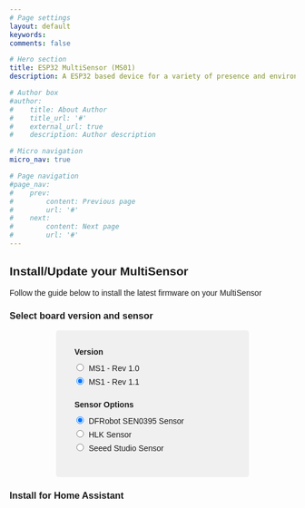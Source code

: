 ```yaml
---
# Page settings
layout: default
keywords:
comments: false

# Hero section
title: ESP32 MultiSensor (MS01)
description: A ESP32 based device for a variety of presence and environmental sensors. 

# Author box
#author:
#    title: About Author
#    title_url: '#'
#    external_url: true
#    description: Author description

# Micro navigation
micro_nav: true

# Page navigation
#page_nav:
#    prev:
#        content: Previous page
#        url: '#'
#    next:
#        content: Next page
#        url: '#'
---
```


<style>
  body {
    font-family: Arial, sans-serif;
  }

  #software-form {
    width: 300px;
    margin: 0 auto;
    padding: 20px;
    background-color: #f0f0f0;
    border-radius: 5px;
  }

  h1 {
    text-align: center;
  }

  fieldset {
    border: none;
    margin: 10px 0;
  }

  legend {
    font-weight: bold;
    margin-bottom: 5px;
  }

  label {
    display: block;
    margin-bottom: 5px;
  }

  input[type="radio"] {
    margin-right: 5px;
  }
</style>

<h2>Install/Update your MultiSensor</h2>
<p>Follow the guide below to install the latest firmware on your MultiSensor</p>

<h3>Select board version and sensor</h3>
<form id="software-form">
  <fieldset>
    <legend>Version</legend>
    <label><input type="radio" name="version" value="ms1_rev_1.0"> MS1 - Rev 1.0</label>
    <label><input type="radio" name="version" value="ms1_rev_1.1" checked> MS1 - Rev 1.1</label>
  </fieldset>

  <fieldset>
    <legend>Sensor Options</legend>
    <label><input type="radio" name="sensor" value="dfrobot_sen0395" checked> DFRobot SEN0395 Sensor</label>
    <label><input type="radio" name="sensor" value="hlk_sensor"> HLK Sensor</label>
    <label><input type="radio" name="sensor" value="seeed_studio_sensor"> Seeed Studio Sensor</label>
  </fieldset>
</form>


<h3>Install for Home Assistant</h3>
<p class="button-row" align="left">
  <esp-web-install-button></esp-web-install-button>
</p>


<script
  type="module"
  src="https://unpkg.com/esp-web-tools@9/dist/web/install-button.js?module"
></script>


<script>
  const softwareForm = document.getElementById("software-form");
  const button = document.querySelector("esp-web-install-button");
  const sensorOptions = document.getElementById("sensor-options");

  softwareForm.addEventListener("submit", function(event) {
    event.preventDefault(); // Prevent form submission

    const versionRadios = document.getElementsByName("version");
    const sensorRadios = document.getElementsByName("sensor");
    let selectedVersion, selectedSensor;

    // Find the selected version
    for (let i = 0; i < versionRadios.length; i++) {
      if (versionRadios[i].checked) {
        selectedVersion = versionRadios[i].value;
        break;
      }
    }

    // Find the selected sensor
    for (let i = 0; i < sensorRadios.length; i++) {
      if (sensorRadios[i].checked) {
        selectedSensor = sensorRadios[i].value;
        break;
      }
    }

    // Generate the software file name based on selected options
    let fileName;
    if (selectedVersion === "ms1_rev_1.0") {
      if (selectedSensor === "dfrobot_sen0395") {
        fileName = "MS1-Rev1.0-SEN0395-manifest.json";
      } else if (selectedSensor === "hlk_sensor") {
        fileName = "MS1-Rev1.0-HLK-manifest.json";
      }
    } else if (selectedVersion === "ms1_rev_1.1") {
      if (selectedSensor === "dfrobot_sen0395") {
        fileName = "MS1-Rev1.1-SEN0395-manifest.json";
      } else if (selectedSensor === "seeed_studio_sensor") {
        fileName = "MS1-Rev1.1-Seeed-manifest.json";
      } else if (selectedSensor === "hlk_sensor") {
        fileName = "MS1-Rev1.1-HLK-manifest.json";
      }
    }

    // Set the manifest attribute of the button
    if (fileName) {
      button.manifest = `./${fileName}`;
      console.log("Installing software with file name:", fileName);
    } else {
      console.log("Please select a version and sensor option.");
    }
  });

  // Add event listener to version radios to toggle Seeed Studio Sensor option
  const versionRadios = document.getElementsByName("version");
  for (let i = 0; i < versionRadios.length; i++) {
    versionRadios[i].addEventListener("change", function() {
      if (this.checked && this.value === "ms1_rev_1.0") {
        // Hide Seeed Studio Sensor option for MS1 - Rev 1.0
        sensorOptions.querySelector('input[value="seeed_studio_sensor"]').style.display = "none";
      } else {
        // Show Seeed Studio Sensor option for other versions
        sensorOptions.querySelector('input[value="seeed_studio_sensor"]').style.display = "block";
      }
    });
  }
</script>